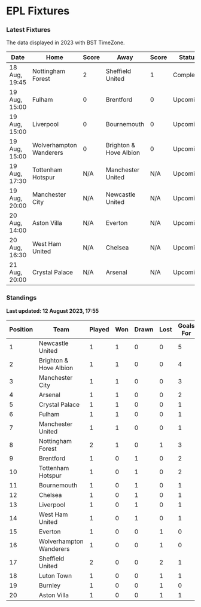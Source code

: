# EPL Fixtures

### Latest Fixtures

The data displayed in 2023 with BST TimeZone.

<!-- START_TABLE -->
| Date | Home | Score | Away | Score | Status |
|-------------|--------|--------------|--------|--------------|--------|
| 18 Aug, 19:45 | Nottingham Forest | 2 | Sheffield United | 1 | Completed |
| 19 Aug, 15:00 | Fulham | 0 | Brentford | 0 | Upcoming |
| 19 Aug, 15:00 | Liverpool | 0 | Bournemouth | 0 | Upcoming |
| 19 Aug, 15:00 | Wolverhampton Wanderers | 0 | Brighton & Hove Albion | 0 | Upcoming |
| 19 Aug, 17:30 | Tottenham Hotspur | N/A | Manchester United | N/A | Upcoming |
| 19 Aug, 20:00 | Manchester City | N/A | Newcastle United | N/A | Upcoming |
| 20 Aug, 14:00 | Aston Villa | N/A | Everton | N/A | Upcoming |
| 20 Aug, 16:30 | West Ham United | N/A | Chelsea | N/A | Upcoming |
| 21 Aug, 20:00 | Crystal Palace | N/A | Arsenal | N/A | Upcoming |
<!-- END_TABLE -->

### Standings

**Last updated: 12 August 2023, 17:55**

<!-- START_STANDINGS -->
| Position | Team | Played | Won | Drawn | Lost | Goals For | Goals Against | Goal Difference | Points |
|----------|------|--------|-----|-------|------|-----------|---------------|-----------------|--------|
| 1 | Newcastle United | 1 | 1 | 0 | 0 | 5 | 1 | 4 | 3 |
| 2 | Brighton & Hove Albion | 1 | 1 | 0 | 0 | 4 | 1 | 3 | 3 |
| 3 | Manchester City | 1 | 1 | 0 | 0 | 3 | 0 | 3 | 3 |
| 4 | Arsenal | 1 | 1 | 0 | 0 | 2 | 1 | 1 | 3 |
| 5 | Crystal Palace | 1 | 1 | 0 | 0 | 1 | 0 | 1 | 3 |
| 6 | Fulham | 1 | 1 | 0 | 0 | 1 | 0 | 1 | 3 |
| 7 | Manchester United | 1 | 1 | 0 | 0 | 1 | 0 | 1 | 3 |
| 8 | Nottingham Forest | 2 | 1 | 0 | 1 | 3 | 3 | 0 | 3 |
| 9 | Brentford | 1 | 0 | 1 | 0 | 2 | 2 | 0 | 1 |
| 10 | Tottenham Hotspur | 1 | 0 | 1 | 0 | 2 | 2 | 0 | 1 |
| 11 | Bournemouth | 1 | 0 | 1 | 0 | 1 | 1 | 0 | 1 |
| 12 | Chelsea | 1 | 0 | 1 | 0 | 1 | 1 | 0 | 1 |
| 13 | Liverpool | 1 | 0 | 1 | 0 | 1 | 1 | 0 | 1 |
| 14 | West Ham United | 1 | 0 | 1 | 0 | 1 | 1 | 0 | 1 |
| 15 | Everton | 1 | 0 | 0 | 1 | 0 | 1 | -1 | 0 |
| 16 | Wolverhampton Wanderers | 1 | 0 | 0 | 1 | 0 | 1 | -1 | 0 |
| 17 | Sheffield United | 2 | 0 | 0 | 2 | 1 | 3 | -2 | 0 |
| 18 | Luton Town | 1 | 0 | 0 | 1 | 1 | 4 | -3 | 0 |
| 19 | Burnley | 1 | 0 | 0 | 1 | 0 | 3 | -3 | 0 |
| 20 | Aston Villa | 1 | 0 | 0 | 1 | 1 | 5 | -4 | 0 |
<!-- END_STANDINGS -->
